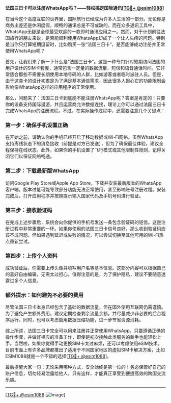 **法国三日卡可以注册WhatsApp吗？——轻松搞定国际通讯[[TG💪+ @esim1088](https://t.me/s/esim1088)]**

在当今这个高度互联的世界里，国际旅行已经成为许多人生活的一部分。无论你是商务出差还是休闲度假，顺畅的通讯总是不可或缺的。而在众多通讯工具中，WhatsApp无疑是全球最受欢迎的一款即时通讯应用之一。然而，对于计划前往法国旅行的朋友来说，是否能顺利使用WhatsApp却成了一个让人头疼的问题。特别是当你只打算短期逗留时，比如购买一张“法国三日卡”，是否能够成功注册并正常使用WhatsApp呢？

首先，让我们来了解一下什么是“法国三日卡”。这是一种专门针对短期访问法国的用户设计的SIM卡套餐，通常包含一定量的数据流量、短信和语音通话时间。它非常适合那些不需要长期使用本地号码的人群，比如游客或者临时派驻人员。但是，由于这类卡的设计初衷是为了满足基本通信需求，因此很多人担心它的功能限制会影响像WhatsApp这样的应用程序的正常使用。

那么，问题来了：法国三日卡到底能不能注册WhatsApp呢？答案是肯定的！只要你的设备支持国际漫游，并且运营商允许数据连接，理论上你可以通过法国三日卡完成WhatsApp的注册流程。不过，在实际操作过程中，还需要注意几个关键点：

### 第一步：确保手机设置正确

在开始之前，请确认你的手机已经开启了移动数据或Wi-Fi网络。虽然WhatsApp支持离线状态下的消息接收（前提是对方已发送），但为了确保最佳体验，建议全程保持在线状态。此外，如果你的手机设置了飞行模式或其他限制性规则，记得关闭它们以保证网络畅通。

### 第二步：下载最新版WhatsApp

访问Google Play Store或Apple App Store，下载并安装最新版本的WhatsApp客户端。版本过低可能导致部分功能无法正常使用，甚至影响账号注册过程。安装完成后，打开应用程序并按照提示输入国家代码及手机号码进行验证。

### 第三步：接收验证码

在完成上述步骤后，系统会向你提供的手机号发送一条包含验证码的短信。这是注册过程中非常重要的一环。如果你使用的法国三日卡信号良好，那么收到验证码应该不成问题。但如果遇到延迟或失败的情况，可以尝试切换至其他可用的Wi-Fi热点重新尝试。

### 第四步：上传个人资料

成功验证后，你需要上传头像并填写用户名等基本信息。这部分内容可以根据自己的喜好自由编辑，无需太过担心。值得注意的是，为了保护隐私，建议不要随意透露过多个人信息。

### 额外提示：如何避免不必要的费用

尽管法国三日卡本身已经包含了基础的数据流量，但在国外使用互联网仍需谨慎。为了避免产生额外费用，建议定期检查剩余流量余额，并尽量减少非必要的后台程序运行。同时，也可以考虑启用数据压缩功能，进一步节省资源消耗。

综上所述，法国三日卡完全可以用来注册并正常使用WhatsApp。只要遵循正确的操作步骤，并做好相应的准备工作，即使是初次接触此类服务的新手也能轻松上手。当然啦，如果你觉得手动更换SIM卡太过麻烦，还可以考虑使用eSIM技术。目前市面上有许多品牌都推出了适用于不同国家地区的虚拟SIM卡解决方案，比如ESIM1088就是一个不错的选择[[TG💪+ @esim1088](https://t.me/s/esim1088)]。

最后提醒大家一句：无论采用哪种方式，安全始终是第一位的！务必保管好自己的账户信息，切勿轻易泄露给他人。只有这样，才能真正享受到便捷高效的跨国交流乐趣。

---

[[TG💪+ @esim1088](https://t.me/s/esim1088) ![Image](https://i.postimg.cc/4NQfJmqS/Snipaste-2025-05-13-00-14-12.png)]